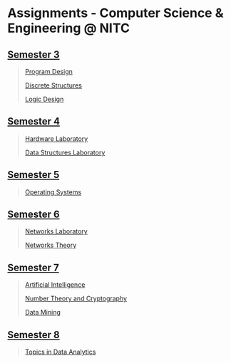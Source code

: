 # Assignments - Computer Science & Engineering @ NITC

## [Semester 3](S3)

> [Program Design](S3/Program_Design)
>
> [Discrete Structures](S3/Discrete_Structures)
>
> [Logic Design](S3/Logic_Design)

## [Semester 4](S4)

> [Hardware Laboratory](S4/HW_Lab)
>
> [Data Structures Laboratory](S4/DS_Lab)

## [Semester 5](S5)

> [Operating Systems](S5/Operating_Systems)

## [Semester 6](S6)

> [Networks Laboratory](S6/networks_lab)
>
> [Networks Theory](S6/networks_theory)

## [Semester 7](S7)

> [Artificial Intelligence](S7/AI)
>
> [Number Theory and Cryptography](S7/NTC)
>
> [Data Mining](S7/DM)

## [Semester 8](S8)

> [Topics in Data Analytics](S8/TDA)
